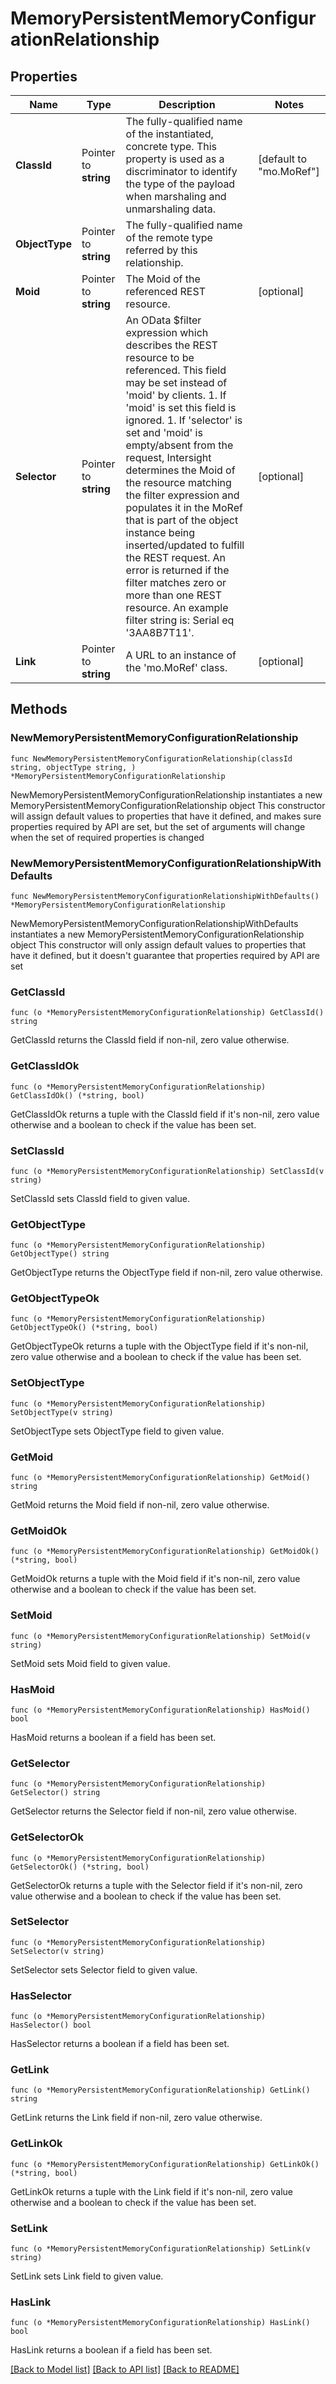 # MemoryPersistentMemoryConfigurationRelationship

## Properties

Name | Type | Description | Notes
------------ | ------------- | ------------- | -------------
**ClassId** | Pointer to **string** | The fully-qualified name of the instantiated, concrete type. This property is used as a discriminator to identify the type of the payload when marshaling and unmarshaling data. | [default to "mo.MoRef"]
**ObjectType** | Pointer to **string** | The fully-qualified name of the remote type referred by this relationship. | 
**Moid** | Pointer to **string** | The Moid of the referenced REST resource. | [optional] 
**Selector** | Pointer to **string** | An OData $filter expression which describes the REST resource to be referenced. This field may be set instead of &#39;moid&#39; by clients. 1. If &#39;moid&#39; is set this field is ignored. 1. If &#39;selector&#39; is set and &#39;moid&#39; is empty/absent from the request, Intersight determines the Moid of the resource matching the filter expression and populates it in the MoRef that is part of the object instance being inserted/updated to fulfill the REST request. An error is returned if the filter matches zero or more than one REST resource. An example filter string is: Serial eq &#39;3AA8B7T11&#39;. | [optional] 
**Link** | Pointer to **string** | A URL to an instance of the &#39;mo.MoRef&#39; class. | [optional] 

## Methods

### NewMemoryPersistentMemoryConfigurationRelationship

`func NewMemoryPersistentMemoryConfigurationRelationship(classId string, objectType string, ) *MemoryPersistentMemoryConfigurationRelationship`

NewMemoryPersistentMemoryConfigurationRelationship instantiates a new MemoryPersistentMemoryConfigurationRelationship object
This constructor will assign default values to properties that have it defined,
and makes sure properties required by API are set, but the set of arguments
will change when the set of required properties is changed

### NewMemoryPersistentMemoryConfigurationRelationshipWithDefaults

`func NewMemoryPersistentMemoryConfigurationRelationshipWithDefaults() *MemoryPersistentMemoryConfigurationRelationship`

NewMemoryPersistentMemoryConfigurationRelationshipWithDefaults instantiates a new MemoryPersistentMemoryConfigurationRelationship object
This constructor will only assign default values to properties that have it defined,
but it doesn't guarantee that properties required by API are set

### GetClassId

`func (o *MemoryPersistentMemoryConfigurationRelationship) GetClassId() string`

GetClassId returns the ClassId field if non-nil, zero value otherwise.

### GetClassIdOk

`func (o *MemoryPersistentMemoryConfigurationRelationship) GetClassIdOk() (*string, bool)`

GetClassIdOk returns a tuple with the ClassId field if it's non-nil, zero value otherwise
and a boolean to check if the value has been set.

### SetClassId

`func (o *MemoryPersistentMemoryConfigurationRelationship) SetClassId(v string)`

SetClassId sets ClassId field to given value.


### GetObjectType

`func (o *MemoryPersistentMemoryConfigurationRelationship) GetObjectType() string`

GetObjectType returns the ObjectType field if non-nil, zero value otherwise.

### GetObjectTypeOk

`func (o *MemoryPersistentMemoryConfigurationRelationship) GetObjectTypeOk() (*string, bool)`

GetObjectTypeOk returns a tuple with the ObjectType field if it's non-nil, zero value otherwise
and a boolean to check if the value has been set.

### SetObjectType

`func (o *MemoryPersistentMemoryConfigurationRelationship) SetObjectType(v string)`

SetObjectType sets ObjectType field to given value.


### GetMoid

`func (o *MemoryPersistentMemoryConfigurationRelationship) GetMoid() string`

GetMoid returns the Moid field if non-nil, zero value otherwise.

### GetMoidOk

`func (o *MemoryPersistentMemoryConfigurationRelationship) GetMoidOk() (*string, bool)`

GetMoidOk returns a tuple with the Moid field if it's non-nil, zero value otherwise
and a boolean to check if the value has been set.

### SetMoid

`func (o *MemoryPersistentMemoryConfigurationRelationship) SetMoid(v string)`

SetMoid sets Moid field to given value.

### HasMoid

`func (o *MemoryPersistentMemoryConfigurationRelationship) HasMoid() bool`

HasMoid returns a boolean if a field has been set.

### GetSelector

`func (o *MemoryPersistentMemoryConfigurationRelationship) GetSelector() string`

GetSelector returns the Selector field if non-nil, zero value otherwise.

### GetSelectorOk

`func (o *MemoryPersistentMemoryConfigurationRelationship) GetSelectorOk() (*string, bool)`

GetSelectorOk returns a tuple with the Selector field if it's non-nil, zero value otherwise
and a boolean to check if the value has been set.

### SetSelector

`func (o *MemoryPersistentMemoryConfigurationRelationship) SetSelector(v string)`

SetSelector sets Selector field to given value.

### HasSelector

`func (o *MemoryPersistentMemoryConfigurationRelationship) HasSelector() bool`

HasSelector returns a boolean if a field has been set.

### GetLink

`func (o *MemoryPersistentMemoryConfigurationRelationship) GetLink() string`

GetLink returns the Link field if non-nil, zero value otherwise.

### GetLinkOk

`func (o *MemoryPersistentMemoryConfigurationRelationship) GetLinkOk() (*string, bool)`

GetLinkOk returns a tuple with the Link field if it's non-nil, zero value otherwise
and a boolean to check if the value has been set.

### SetLink

`func (o *MemoryPersistentMemoryConfigurationRelationship) SetLink(v string)`

SetLink sets Link field to given value.

### HasLink

`func (o *MemoryPersistentMemoryConfigurationRelationship) HasLink() bool`

HasLink returns a boolean if a field has been set.


[[Back to Model list]](../README.md#documentation-for-models) [[Back to API list]](../README.md#documentation-for-api-endpoints) [[Back to README]](../README.md)


